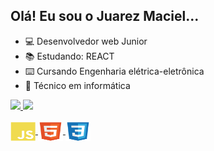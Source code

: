 ## Olá! Eu sou o Juarez Maciel...
- 💻 Desenvolvedor web Junior
- 📚 Estudando: REACT
- ⌨️ Cursando Engenharia elétrica-eletrônica
- 💾 Técnico em informática
 <div>
  <a href="https://github.com/juareix">
  <img height="160em" src="https://github-readme-stats.vercel.app/api?username=juareix&show_icons=true&theme=dark&include_all_commits=true&count_private=true"/>
  <img height="160em" src="https://github-readme-stats.vercel.app/api/top-langs/?username=juareix&layout=compact&langs_count=7&theme=dark"/>
</div>
<div style="display: inline_block"><br>
  <img align="center" alt="Rafa-Js" height="30" width="40" src="https://raw.githubusercontent.com/devicons/devicon/master/icons/javascript/javascript-plain.svg">
  <img align="center" alt="Rafa-HTML" height="30" width="40" src="https://raw.githubusercontent.com/devicons/devicon/master/icons/html5/html5-original.svg">
  <img align="center" alt="Rafa-CSS" height="30" width="40" src="https://raw.githubusercontent.com/devicons/devicon/master/icons/css3/css3-original.svg">
</div>

